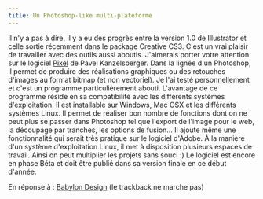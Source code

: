 ```yaml
---
title: Un Photoshop-like multi-plateforme
---
```

Il n'y a pas à dire, il y a eu des progrès entre la version 1.0 de Illustrator et celle sortie récemment dans le package Creative CS3\. C'est un vrai plaisir de travailler avec des outils aussi aboutis. J'aimerais porter votre attention sur le logiciel [Pixel](http://www.kanzelsberger.com/pixel/ "Voir le site dédié au logiciel Pixel") de Pavel Kanzelsberger. Dans la lignée d'un Photoshop, il permet de produire des réalisations graphiques ou des retouches d'images au format bitmap (et non vectoriel). Je l'ai testé personnellement et c'est un programme particulièrement abouti. L'avantage de ce programme réside en sa compatibilité avec les différents systèmes d'exploitation. Il est installable sur Windows, Mac OSX et les différents systèmes Linux. Il permet de réaliser bon nombre de fonctions dont on ne peut plus se passer dans Photoshop tel que l'export de l'image pour le web, la découpage par tranches, les options de fusion... Il ajoute même une fonctionnalité qui serait très pratique sur le logiciel d'Adobe. À la manière d'un système d'exploitation Linux, il met à disposition plusieurs espaces de travail. Ainsi on peut multiplier les projets sans souci :) Le logiciel est encore en phase Béta et doit être publié dans sa version finale en ce début d'année.

En réponse à : [Babylon Design](http://www.babylon-design.com/site/index.php/2008/02/20/218-une-demonstration-en-video-illustrator-1-date-de-1987 "Voir le post  sur Babylon Design") (le trackback ne marche pas)
